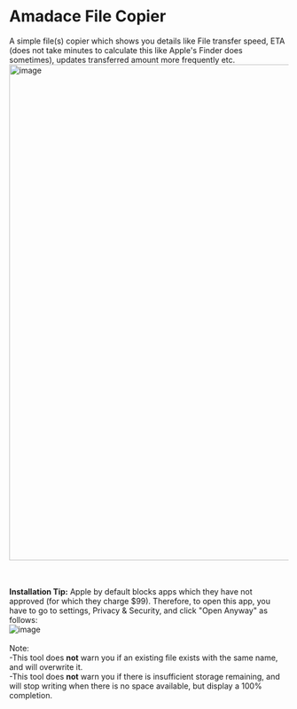 <h1>Amadace File Copier</h1>
A simple file(s) copier which shows you details like File transfer speed, ETA (does not take minutes to calculate this like Apple's Finder does sometimes), updates transferred amount more frequently etc.

<img width="894" alt="image" src="https://github.com/Amadace/AmadaceFileCopier/assets/167440476/7143eafc-0cea-40e1-bf53-8ed03c55ab2b">

<br><br>
<b>Installation Tip:</b> Apple by default blocks apps which they have not approved (for which they charge $99). Therefore, to open this app, you have to go to settings, Privacy & Security, and click "Open Anyway" as follows:<br>
![image](https://github.com/Amadace/AmadaceFileCopier/assets/167440476/5d8a7b4b-847a-4e29-81ac-ccfade301ff8)
<br><br>
Note:
<br>
-This tool does <b>not</b> warn you if an existing file exists with the same name, and will overwrite it.
<br>-This tool does <b>not</b> warn you if there is insufficient storage remaining, and will stop writing when there is no space available, but display a 100% completion.
